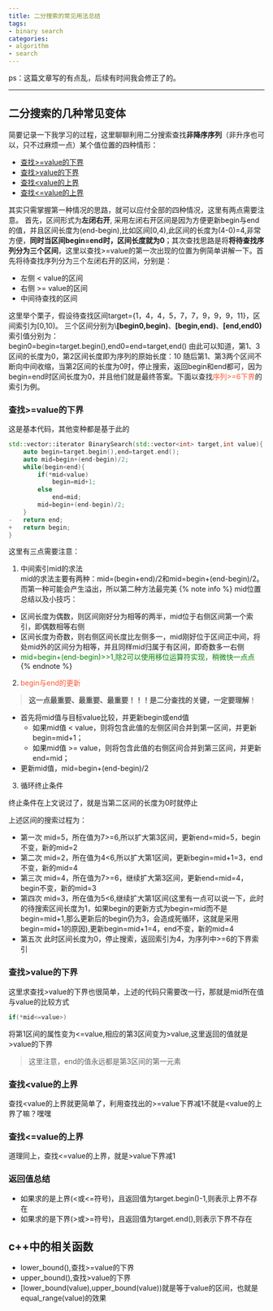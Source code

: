 ```yaml
---
title: 二分搜索的常见用法总结
tags: 
- binary search
categories: 
- algorithm
- search
---
```


ps：这篇文章写的有点乱，后续有时间我会修正了的。

---

## 二分搜索的几种常见变体

简要记录一下我学习的过程，这里聊聊利用二分搜索查找**非降序序列**（非升序也可以，只不过麻烦一点）某个值位置的四种情形：

- [查找>=value的下界](#1)
- [查找>value的下界](#2)
- [查找<value的上界](#3)
- [查找<=value的上界](#4)
  
其实只需掌握第一种情况的思路，就可以应付全部的四种情况，这里有两点需要注意。
首先，区间形式为**左闭右开**, 采用左闭右开区间是因为方便更新begin与end的值，并且区间长度为(end-begin),比如区间[0,4),此区间的长度为(4-0)=4,非常方便，**同时当区间begin=end时，区间长度就为0**；其次查找思路是将**将待查找序列分为三个区间**，这里以查找>=value的第一次出现的位置为例简单讲解一下。首先将待查找序列分为三个左闭右开的区间，分别是：

* 左侧 < value的区间
* 右侧 >= value的区间
* 中间待查找的区间

<!--more-->  
这里举个栗子，假设待查找区间target={1，4，4，5，7，7，9，9，9，11}，区间索引为[0,10)。
三个区间分别为\\**[begin0,begin)**、**[begin,end)**、**[end,end0)**
索引值分别为：  
begin0=begin=target.begin(),end0=end=target,end()
由此可以知道，第1、3区间的长度为0，第2区间长度即为序列的原始长度：10
随后第1、第3两个区间不断向中间收缩，当第2区间的长度为0时，停止搜索，返回begin和end都可，因为begin=end时区间长度为0，并且他们就是最终答案。下面以查找<font color=#FB5936>序列>=6下界</font>的索引为例。

### <span id="1">查找>=value的下界</span>

这是基本代码，其他变种都是基于此的

```c++
std::vector::iterator BinarySearch(std::vector<int> target,int value){
    auto begin=target.begin(),end=target.end();
    auto mid=begin+(end-begin)/2;
    while(begin<end){
        if(*mid<value)
            begin=mid+1;
        else
            end=mid;
        mid=begin+(end-begin)/2;
    }
-   return end;
+   return begin;
}
```

这里有三点需要注意：  

1. 中间索引mid的求法  
mid的求法主要有两种：mid=(begin+end)/2和mid=begin+(end-begin)/2。而第一种可能会产生溢出，所以第二种方法最完美
{% note info %}
mid位置总结以及小技巧：

- 区间长度为偶数，则区间刚好分为相等的两半，mid位于右侧区间第一个索引，即偶数相等右侧
- 区间长度为奇数，则右侧区间长度比左侧多一，mid刚好位于区间正中间，将处mid外的区间分为相等，并且同样mid归属于有区间，即奇数多一右侧
- <font color="green">mid=begin+(end-begin)>>1,除2可以使用移位运算符实现，稍微快一点点</font>
{% endnote %}

2. <font color=#FB5936>begin与end的更新 </font>

> **这一点最重要、最重要、最重要！！！是二分查找的关键，一定要理解**！

* 首先将mid值与目标value比较，并更新begin或end值
    + 如果mid值 < value，则将包含此值的左侧区间合并到第一区间，并更新begin=mid+1；
    + 如果mid值 >= value，则将包含此值的右侧区间合并到第三区间，并更新end=mid；  
* 更新mid值，mid=begin+(end-begin)/2

3. 循环终止条件

终止条件在上文说过了，就是当第二区间的长度为0时就停止  

上述区间的搜索过程为：

- 第一次
mid=5，所在值为7>=6,所以扩大第3区间，更新end=mid=5，begin不变，新的mid=2
- 第二次
mid=2，所在值为4<6,所以扩大第1区间，更新begin=mid+1=3，end不变，新的mid=4
- 第三次
mid=4，所在值为7>=6，继续扩大第3区间，更新end=mid=4，begin不变，新的mid=3
- 第四次
mid=3，所在值为5<6,继续扩大第1区间(这里有一点可以说一下，此时的待搜索区间长度为1，如果begin的更新方式为begin=mid而不是begin=mid+1,那么更新后的begin仍为3，会造成死循环，这就是采用begin=mid+1的原因),更新begin=mid+1=4，end不变，新的mid=4
- 第五次
此时区间长度为0，停止搜索，返回索引为4，为序列中>=6的下界索引

### <span id="2">查找>value的下界</span>

这里求查找>value的下界也很简单，上述的代码只需要改一行，那就是mid所在值与value的比较方式

``` c++
if(*mid<=value>)
```

将第1区间的属性变为<=value,相应的第3区间变为>value,这里返回的值就是>value的下界
> 这里注意，end的值永远都是第3区间的第一元素

### <span id="3">查找<value的上界</span>

查找<value的上界就更简单了，利用查找出的>=value下界减1不就是<value的上界了嘛？嘿嘿

### <span id="4">查找<=value的上界</span>

道理同上，查找<=value的上界，就是>value下界减1

### 返回值总结

- 如果求的是上界(<或<=符号)，且返回值为target.begin()-1,则表示上界不存在
- 如果求的是下界(>或>=符号)，且返回值为target.end(),则表示下界不存在

## c++中的相关函数

- lower_bound(),查找>=value的下界
- upper_bound(),查找>value的下界
- [lower_bound(value),upper_bound(value))就是等于value的区间，也就是equal_range(value)的效果
